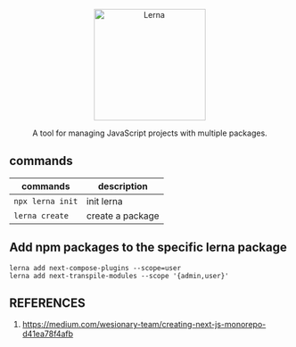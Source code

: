 <p align="center">
  <img alt="Lerna" src="https://user-images.githubusercontent.com/645641/79596653-38f81200-80e1-11ea-98cd-1c6a3bb5de51.png" width="200">
</p>
<p align="center">
  A tool for managing JavaScript projects with multiple packages.
</p>

## commands
| commands         |   description      |
|------------------|--------------------|
| `npx lerna init` | init lerna         |
| `lerna create`   | create a package   |

## Add npm packages to the specific lerna package
```
lerna add next-compose-plugins --scope=user
lerna add next-transpile-modules --scope '{admin,user}'
```

## REFERENCES
1. https://medium.com/wesionary-team/creating-next-js-monorepo-d41ea78f4afb
